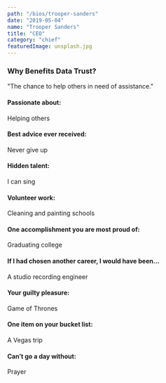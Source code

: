 ```yaml
---
path: "/bios/trooper-sanders"
date: "2019-05-04"
name: "Trooper Sanders"
title: "CEO"
category: "chief"
featuredImage: unsplash.jpg
---
```

<section class="section-biodetailwhybdt doc-section clear">
		<div class="section-biodetailwhybdt-content clear"><div class=""><h3>Why Benefits Data Trust?</h3><p class="bio-whybdt">"The chance to help others in need of assistance."</p></div></div></section>
	<section class="section-biodetailcontent doc-section clear">
		<div class="section-biodetailcontent-content clear">
<div class="bio-content bio-content-col1"><h4>Passionate about:</h4>
<p>Helping others</p>
<h4>Best advice ever received:</h4>
<p>Never give up</p>
<h4>Hidden talent:</h4>
<p>I can sing</p>
</div><div class="bio-content bio-content-col2"><h4>Volunteer work:</h4>
<p>Cleaning and painting schools</p>
<h4>One accomplishment you are most proud of:</h4>
<p>Graduating college</p>
<h4>If I had chosen another career, I would have been…</h4>
<p>A studio recording engineer</p>
</div><div class="bio-content bio-content-col3"><h4>Your guilty pleasure:</h4>
<p>Game of Thrones</p>
<h4>One item on your bucket list:</h4>
<p>A Vegas trip</p>
<h4>Can&#8217;t go a day without:</h4>
<p>Prayer</p>
</div>			
		</div>
	</section>